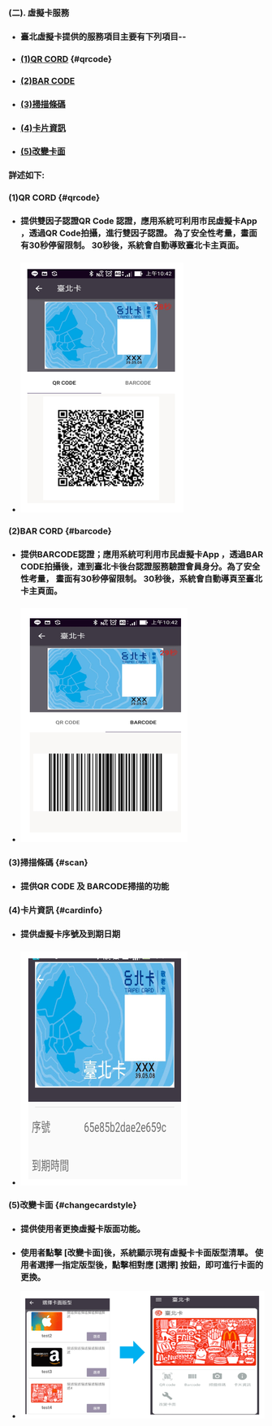 ### \(二\). 虛擬卡服務

* ### 臺北虛擬卡提供的服務項目主要有下列項目--
* ### [\(1\)QR CORD](#qrcode) {#qrcode}
* ### [\(2\)BAR CODE](#barcode)
* ### [\(3\)掃描條碼](#scan)
* ### [\(4\)卡片資訊](#cardinfo)
* ### [\(5\)改變卡面](#5改變卡面)

### 詳述如下:

### \(1\)QR CORD {#qrcode}

* ### 提供雙因子認證QR Code 認證，應用系統可利用市民虛擬卡App ，透過QR Code拍攝，進行雙因子認證。 為了安全性考量，畫面有30秒停留限制。 30秒後，系統會自動導致臺北卡主頁面。
* ### ![](/assets/VCqrcode.png)

### \(2\)BAR CORD {#barcode}

* ### 提供BARCODE認證；應用系統可利用市民虛擬卡App ，透過BAR CODE拍攝後，連到臺北卡後台認證服務驗證會員身分。為了安全性考量， 畫面有30秒停留限制。 30秒後，系統會自動導頁至臺北卡主頁面。
* ### ![](/assets/VC08-barcode.png)

### \(3\)掃描條碼 {#scan}

* ### 提供QR CODE 及 BARCODE掃描的功能

### \(4\)卡片資訊 {#cardinfo}

* ### 提供虛擬卡序號及到期日期
* ### ![](/assets/VC09info.png)

### \(5\)改變卡面 {#changecardstyle}

* ### 提供使用者更換虛擬卡版面功能。
* ### 使用者點擊 \[改變卡面\]後，系統顯示現有虛擬卡卡面版型清單。 使用者選擇一指定版型後，點擊相對應 \[選擇\] 按鈕，即可進行卡面的更換。
* ![](/assets/VC11.png)



